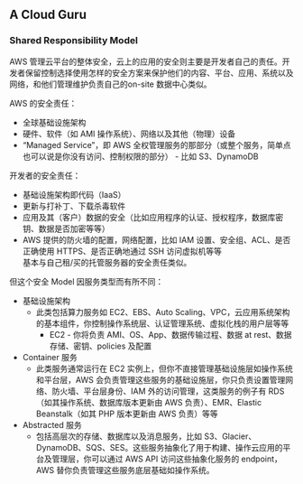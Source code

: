 ## A Cloud Guru
  
### Shared Responsibility Model
AWS 管理云平台的整体安全，云上的应用的安全则主要是开发者自己的责任。开发者保留控制选择使用怎样的安全方案来保护他们的内容、平台、应用、系统以及网络，和他们管理维护负责自己的on-site 数据中心类似。  
  
AWS 的安全责任：  
* 全球基础设施架构
* 硬件、软件（如 AMI 操作系统）、网络以及其他（物理）设备
* “Managed Service”，即 AWS 全权管理服务的那部分（或整个服务，简单点也可以说是你没有访问、控制权限的部分） - 比如 S3、DynamoDB  
  
开发者的安全责任：  
* 基础设施架构即代码（IaaS）
* 更新与打补丁、下载杀毒软件
* 应用及其（客户）数据的安全（比如应用程序的认证、授权程序，数据库密钥、数据是否加密等等）
* AWS 提供的防火墙的配置，网络配置，比如 IAM 设置、安全组、ACL、是否正确使用 HTTPS、是否正确地通过 SSH 访问虚拟机等等  
基本与自己租/买的托管服务器的安全责任类似。  
  
但这个安全 Model 因服务类型而有所不同：  
* 基础设施架构
    * 此类包括算力服务如 EC2、EBS、Auto Scaling、VPC，云应用系统架构的基本组件，你控制操作系统层、认证管理系统、虚拟化栈的用户层等等
        * EC2 - 你将负责 AMI、OS、App、数据传输过程、数据 at rest、数据存储、密钥、policies 及配置
* Container 服务
    * 此类服务通常运行在 EC2 实例上，但你不直接管理基础设施层如操作系统和平台层，AWS 会负责管理这些服务的基础设施层，你只负责设置管理网络、防火墙、平台层身份、IAM 外的访问管理，这类服务的例子有 RDS（如其操作系统、数据库版本更新由 AWS 负责）、EMR、Elastic Beanstalk（如其 PHP 版本更新由 AWS 负责）等等
* Abstracted 服务
    * 包括高层次的存储、数据库以及消息服务，比如 S3、Glacier、DynamoDB、SQS、SES。这些服务抽象化了用于构建、操作云应用的平台及管理层，你可以通过 AWS API 访问这些抽象化服务的 endpoint，AWS 替你负责管理这些服务底层基础如操作系统。  
  
